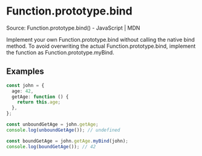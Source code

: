 # Function.prototype.bind

Source: Function.prototype.bind() - JavaScript | MDN

Implement your own Function.prototype.bind without calling the native bind method. To avoid overwriting the actual Function.prototype.bind, implement the function as Function.prototype.myBind.

## Examples

```ts
const john = {
  age: 42,
  getAge: function () {
    return this.age;
  },
};

const unboundGetAge = john.getAge;
console.log(unboundGetAge()); // undefined

const boundGetAge = john.getAge.myBind(john);
console.log(boundGetAge()); // 42
```
